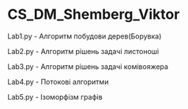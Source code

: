 # CS_DM_Shemberg_Viktor

Lab1.py - Алгоритм побудови дерев(Борувка)

Lab2.py - Алгоритм рішень задачі листоноші

Lab3.py - Алгоритм рішень задачі комівояжера

Lab4.py - Потокові алгоритми

Lab5.py - Ізоморфізм графів
